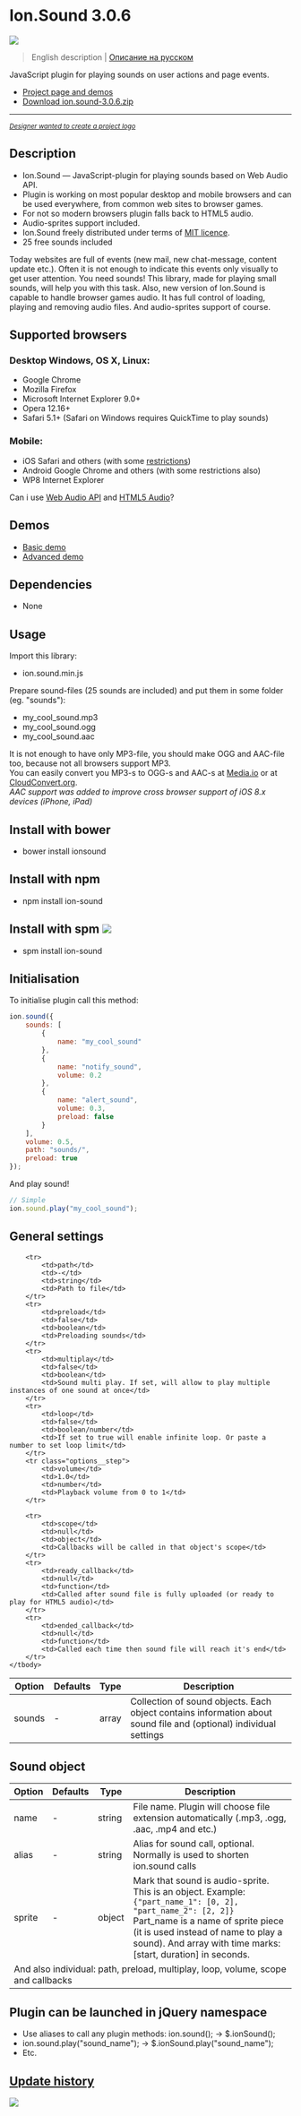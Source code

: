 # Ion.Sound 3.0.6

[![](https://pledgie.com/campaigns/25694.png?skin_name=chrome)](https://pledgie.com/campaigns/25694)

> English description | <a href="readme.ru.md">Описание на русском</a>

JavaScript plugin for playing sounds on user actions and page events.
* <a href="http://ionden.com/a/plugins/ion.sound/en.html">Project page and demos</a>
* <a href="http://ionden.com/a/plugins/ion.sound/ion.sound-3.0.6.zip">Download ion.sound-3.0.6.zip</a>

***
*<sup><a href="https://github.com/IonDen/ion.rangeSlider/blob/master/designer.md">Designer wanted to create a project logo</a></sup>*

## Description
* Ion.Sound — JavaScript-plugin for playing sounds based on Web Audio API.
* Plugin is working on most popular desktop and mobile browsers and can be used everywhere, from common web sites to browser games.
* For not so modern browsers plugin falls back to HTML5 audio.
* Audio-sprites support included.
* Ion.Sound freely distributed under terms of <a href="http://ionden.com/a/plugins/licence-en.html" target="_blank">MIT licence</a>.
* 25 free sounds included

Today websites are full of events (new mail, new chat-message, content update etc.). Often it is not enough to indicate this events only visually to get user attention. You need sounds! This library, made for playing small sounds, will help you with this task.
Also, new version of Ion.Sound is capable to handle browser games audio. It has full control of loading, playing and removing audio files. And audio-sprites support of course.


## Supported browsers
### Desktop Windows, OS X, Linux:

* Google Chrome
* Mozilla Firefox
* Microsoft Internet Explorer 9.0+
* Opera 12.16+
* Safari 5.1+ (Safari on Windows requires QuickTime to play sounds)

### Mobile:

* iOS Safari and others (with some <a href="https://developer.apple.com/library/safari/documentation/audiovideo/conceptual/using_html5_audio_video/device-specificconsiderations/device-specificconsiderations.html" target="_blank">restrictions</a>)
* Android Google Chrome and others (with some restrictions also)
* WP8 Internet Explorer

Can i use <a href="http://caniuse.com/#feat=audio-api" target="_blank">Web Audio API</a> and <a href="http://caniuse.com/audio" target="_blank">HTML5 Audio</a>?


## Demos
* <a href="http://ionden.com/a/plugins/ion.sound/demo.html">Basic demo</a>
* <a href="http://ionden.com/a/plugins/ion.sound/demo_advanced.html">Advanced demo</a>


## Dependencies
* None


## Usage
Import this library:
* ion.sound.min.js

Prepare sound-files (25 sounds are included) and put them in some folder (eg. "sounds"):
* my_cool_sound.mp3
* my_cool_sound.ogg
* my_cool_sound.aac

It is not enough to have only MP3-file, you should make OGG and AAC-file too, because not all browsers support MP3.<br/>
You can easily convert you MP3-s to OGG-s and AAC-s at <a href="http://media.io/" target="_blank">Media.io</a> or at <a href="https://cloudconvert.org/formats#audio" target="_blank">CloudConvert.org</a>.<br/>
<i>AAC support was added to improve cross browser support of iOS 8.x devices (iPhone, iPad)</i>


## Install with bower
* bower install ionsound

## Install with npm
* npm install ion-sound

## Install with spm [![](http://spmjs.io/badge/ion-sound)](http://spmjs.io/package/ion-sound)
* spm install ion-sound


## Initialisation
To initialise plugin call this method:
```javascript
ion.sound({
    sounds: [
        {
            name: "my_cool_sound"
        },
        {
            name: "notify_sound",
            volume: 0.2
        },
        {
            name: "alert_sound",
            volume: 0.3,
            preload: false
        }
    ],
    volume: 0.5,
    path: "sounds/",
    preload: true
});
```

And play sound!
```javascript
// Simple
ion.sound.play("my_cool_sound");
```


## General settings

<table class="options">
    <thead>
        <tr>
            <th>Option</th>
            <th>Defaults</th>
            <th>Type</th>
            <th>Description</th>
        </tr>
    </thead>
    <tbody>
        <tr class="options__step">
            <td>sounds</td>
            <td>-</td>
            <td>array</td>
            <td>Collection of sound objects. Each object contains information about sound file and (optional) individual settings</td>
        </tr>

        <tr>
            <td>path</td>
            <td>-</td>
            <td>string</td>
            <td>Path to file</td>
        </tr>
        <tr>
            <td>preload</td>
            <td>false</td>
            <td>boolean</td>
            <td>Preloading sounds</td>
        </tr>
        <tr>
            <td>multiplay</td>
            <td>false</td>
            <td>boolean</td>
            <td>Sound multi play. If set, will allow to play multiple instances of one sound at once</td>
        </tr>
        <tr>
            <td>loop</td>
            <td>false</td>
            <td>boolean/number</td>
            <td>If set to true will enable infinite loop. Or paste a number to set loop limit</td>
        </tr>
        <tr class="options__step">
            <td>volume</td>
            <td>1.0</td>
            <td>number</td>
            <td>Playback volume from 0 to 1</td>
        </tr>

        <tr>
            <td>scope</td>
            <td>null</td>
            <td>object</td>
            <td>Callbacks will be called in that object's scope</td>
        </tr>
        <tr>
            <td>ready_callback</td>
            <td>null</td>
            <td>function</td>
            <td>Called after sound file is fully uploaded (or ready to play for HTML5 audio)</td>
        </tr>
        <tr>
            <td>ended_callback</td>
            <td>null</td>
            <td>function</td>
            <td>Called each time then sound file will reach it's end</td>
        </tr>
    </tbody>
</table>


## Sound object

<table class="options">
    <thead>
        <tr>
            <th>Option</th>
            <th>Defaults</th>
            <th>Type</th>
            <th>Description</th>
        </tr>
    </thead>
    <tbody>
        <tr>
            <td>name</td>
            <td>-</td>
            <td>string</td>
            <td>File name. Plugin will choose file extension automatically (.mp3, .ogg, .aac, .mp4 and etc.)</td>
        </tr>
        <tr>
            <td>alias</td>
            <td>-</td>
            <td>string</td>
            <td>Alias for sound call, optional. Normally is used to shorten ion.sound calls</td>
        </tr>
        <tr>
            <td>sprite</td>
            <td>-</td>
            <td>object</td>
            <td>
                Mark that sound is audio-sprite.
                This is an object. Example: <code>{"part_name_1": [0, 2], "part_name_2": [2, 2]}</code><br/>
                Part_name is a name of sprite piece (it is used instead of name to play a sound). And array with time marks: [start, duration] in seconds.
            </td>
        </tr>
        <tr>
            <td colspan="4">And also individual: path, preload, multiplay, loop, volume, scope and callbacks</td>
        </tr>
    </tbody>
</table>


## Plugin can be launched in jQuery namespace
* Use aliases to call any plugin methods: ion.sound(); -> $.ionSound();
* ion.sound.play("sound_name"); -> $.ionSound.play("sound_name");
* Etc.


## <a href="history.md">Update history</a>

[![](https://pledgie.com/campaigns/25694.png?skin_name=chrome)](https://pledgie.com/campaigns/25694)
